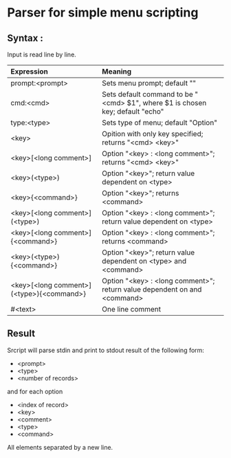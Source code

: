 # Parser for simple menu scripting
## Syntax :
Input is read line by line.

|Expression| Meaning |
|:--------------|:-----------------------|
|prompt:\<prompt> | Sets menu prompt; default ""|
|cmd:\<cmd> | Sets default command to be "\<cmd> $1", where $1 is chosen key; default "echo"|
|type:\<type> | Sets type of menu; default "Option"|
|\<key> | Opition with only key specified; returns "\<cmd> \<key>"|
|\<key>\[\<long comment>] | Option "\<key> : \<long comment>"; returns "\<cmd> \<key>"|
|\<key>(\<type>) | Option "\<key>"; return value dependent on \<type>|
|\<key>{\<command>} | Option "\<key>"; returns \<command>|
|\<key>\[\<long comment>](\<type>) | Option "\<key> : \<long comment>"; return value dependent on \<type>|
|\<key>\[\<long comment>]{\<command>} | Option "\<key> : \<long comment>"; returns \<command>|
|\<key>(\<type>){\<command>} | Option "\<key>"; return value dependent on \<type> and \<command>|
|\<key>\[\<long comment>](\<type>){\<command>} | Option "\<key> : \<long comment>"; return value dependent on <type> and \<command>|
|#\<text> | One line comment|
## Result
Srcript will parse stdin and print to stdout result of the following form:
  + \<prompt>
  + \<type>
  + \<number of records>
  
and for each option
  + \<index of record>
  + \<key>
  + \<comment>
  + \<type>
  + \<command>
  
All elements separated by a new line.
